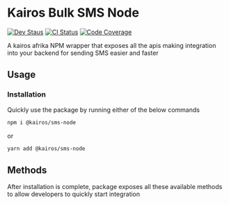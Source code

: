 # Kairos Bulk SMS Node 


[![Dev Staus](https://img.shields.io/badge/Status-WIP-yellowgreen)](https://img.shields.io/badge/Status-WIP-yellowgreen)
[![CI Status](https://github.com/Kairos-Afrika/sms-node/actions/workflows/ci.yml/badge.svg)](https://github.com/Kairos-Afrika/sms-node/actions/workflows/ci.yml)
[![Code Coverage](https://badgen.net/codecov/c/github/vercel/nft)](https://codecov.io/gh/vercel/nft)

A kairos afrika NPM wrapper that exposes all the apis making integration into your backend for sending SMS easier and faster

## Usage
### Installation
Quickly use the package by running either of the below commands
```bash
npm i @kairos/sms-node
```
or
```bash
yarn add @kairos/sms-node
```
## Methods
After installation is complete, package exposes all these available methods to allow developers to quickly start integration

